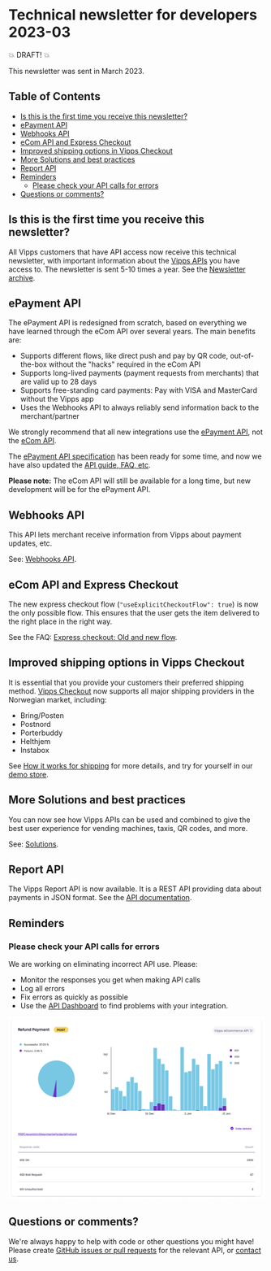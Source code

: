 <!-- START_METADATA
---
title: Technical newsletter for developers 2023-02
sidebar_label: 2023-03
sidebar_position: 66
pagination_next: null
pagination_prev: null
draft: true
---
END_METADATA -->

# Technical newsletter for developers 2023-03

💥 DRAFT! 💥

This newsletter was sent in March 2023.

<!-- START_COMMENT -->

## Table of Contents

* [Is this is the first time you receive this newsletter?](#is-this-is-the-first-time-you-receive-this-newsletter)
* [ePayment API](#epayment-api)
* [Webhooks API](#webhooks-api)
* [eCom API and Express Checkout](#ecom-api-and-express-checkout)
* [Improved shipping options in Vipps Checkout](#improved-shipping-options-in-vipps-checkout)
* [More Solutions and best practices](#more-solutions-and-best-practices)
* [Report API](#report-api)
* [Reminders](#reminders)
  * [Please check your API calls for errors](#please-check-your-api-calls-for-errors)
* [Questions or comments?](#questions-or-comments)

<!-- END_COMMENT -->

## Is this is the first time you receive this newsletter?

All Vipps customers that have API access now receive this technical newsletter,
with important information about the
[Vipps APIs](https://vippsas.github.io/vipps-developer-docs/docs/APIs)
you have access to.
The newsletter is sent 5-10 times a year. See the
[Newsletter archive](https://vippsas.github.io/vipps-developer-docs/docs/vipps-developers/newsletters).

## ePayment API

The ePayment API is redesigned from scratch, based on everything we have learned through the
eCom API over several years. The main benefits are:

* Supports different flows, like direct push and pay by QR code, out-of-the-box without the "hacks" required in the eCom API
* Supports long-lived payments (payment requests from merchants) that are valid up to 28 days
* Supports free-standing card payments: Pay with VISA and MasterCard without the Vipps app
* Uses the Webhooks API to always reliably send information back to the merchant/partner

We strongly recommend that all new integrations use the
[ePayment API](https://vippsas.github.io/vipps-developer-docs/docs/APIs/epayment-api), not the
[eCom API](https://vippsas.github.io/vipps-developer-docs/docs/APIs/ecom-api).

The
[ePayment API specification](https://vippsas.github.io/vipps-developer-docs/api/epayment)
has been ready for some time, and now
we have also updated the
[API guide, FAQ, etc](https://vippsas.github.io/vipps-developer-docs/docs/APIs/epayment-api).

**Please note:** The eCom API will still be available for a long time, but new development will
be for the ePayment API.

## Webhooks API

This API lets merchant receive information from Vipps about payment updates, etc.

See: [Webhooks API](https://vippsas.github.io/vipps-developer-docs/docs/APIs/webhooks-api).

## eCom API and Express Checkout

The new express checkout flow (`"useExplicitCheckoutFlow": true`) is now the only possible
flow.
This ensures that the user gets the item delivered to the right place in the right way.

See the FAQ:
[Express checkout: Old and new flow](https://vippsas.github.io/vipps-developer-docs/docs/APIs/ecom-api/vipps-ecom-api-faq#express-checkout-old-and-new-flow).

## Improved shipping options in Vipps Checkout

It is essential that you provide your customers their preferred shipping method.
[Vipps Checkout](https://vippsas.github.io/vipps-developer-docs/docs/APIs/checkout-api)
now supports all major shipping providers in the Norwegian market, including:

* Bring/Posten
* Postnord
* Porterbuddy
* Helthjem
* Instabox

See
[How it works for shipping](https://vippsas.github.io/vipps-developer-docs/docs/APIs/checkout-api/vipps-checkout-how-it-works-shipping)
for more details, and try for yourself in our
[demo store](https://demo.vipps.no/vipps-checkout-1/full).

## More Solutions and best practices

You can now see how Vipps APIs can be used and combined to give the best
user experience for vending machines, taxis, QR codes, and more.

See: [Solutions](https://vippsas.github.io/vipps-developer-docs/docs/vipps-solutions).

## Report API

The Vipps Report API is now available. It is a REST API providing data about
payments in JSON format. See the
[API documentation](https://vippsas.github.io/vipps-developer-docs/docs/APIs/report-api).

## Reminders

### Please check your API calls for errors

We are working on eliminating incorrect API use. Please:

* Monitor the responses you get when making API calls
* Log all errors
* Fix errors as quickly as possible
* Use the
  [API Dashboard](../developer-resources/api-dashboard.md)
  to find problems with your integration.

![API Dashboard example](images/2021-02-api-dashboard-example.png)

## Questions or comments?

We're always happy to help with code or other questions you might have!
Please create [GitHub issues or pull requests](https://github.com/vippsas)
for the relevant API,
or [contact us](https://vippsas.github.io/vipps-developer-docs/docs/vipps-developers/contact).
